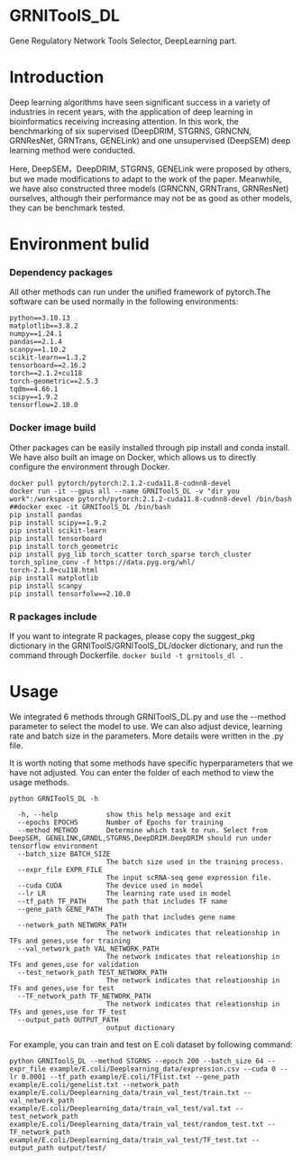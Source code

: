 # GRNIToolS_DL
Gene Regulatory Network Tools Selector, DeepLearning part.
# Introduction
Deep learning algorithms have seen significant success in a variety of industries in recent years, with the application of deep learning in bioinformatics receiving increasing attention. In this work, the benchmarking of six supervised (DeepDRIM, STGRNS, GRNCNN, GRNResNet, GRNTrans, GENELink) and one unsupervised (DeepSEM) deep learning method were conducted.

Here, DeepSEM，DeepDRIM, STGRNS, GENELink were proposed by others, but we made modifications to adapt to the work of the paper. Meanwhile, we have also constructed three models (GRNCNN, GRNTrans, GRNResNet) ourselves, although their performance may not be as good as other models, they can be benchmark tested.

# Environment bulid
### Dependency packages
All other methods can run under the unified framework of pytorch.The software can be used normally in the following environments:
```
python==3.10.13
matplotlib==3.8.2
numpy==1.24.1
pandas==2.1.4
scanpy==1.10.2
scikit-learn==1.3.2
tensorboard==2.16.2
torch==2.1.2+cu118
torch-geometric==2.5.3
tqdm==4.66.1
scipy==1.9.2
tensorflow=2.10.0
```
### Docker image build
Other packages can be easily installed through pip install and conda install. We have also built an image on Docker, which allows us to directly configure the environment through Docker.
```
docker pull pytorch/pytorch:2.1.2-cuda11.8-cudnn8-devel
docker run -it --gpus all --name GRNIToolS_DL -v "dir you work":/workspace pytorch/pytorch:2.1.2-cuda11.8-cudnn8-devel /bin/bash
##docker exec -it GRNIToolS_DL /bin/bash 
pip install pandas
pip install scipy==1.9.2
pip install scikit-learn
pip install tensorboard
pip install torch_geometric
pip install pyg_lib torch_scatter torch_sparse torch_cluster torch_spline_conv -f https://data.pyg.org/whl/
torch-2.1.0+cu118.html
pip install matplotlib
pip install scanpy
pip install tensorfolw==2.10.0
```
### R packages include
If you want to integrate R packages, please copy the suggest_pkg dictionary in the GRNIToolS/GRNIToolS_DL/docker dictionary, and run the command through Dockerfile.
`docker build -t grnitools_dl .`

# Usage
We integrated 6 methods through GRNIToolS_DL.py and use the --method parameter to select the model to use. We can also adjust device, learning rate and batch size in the parameters. More details were written in the .py file. 

It is worth noting that some methods have specific hyperparameters that we have not adjusted. You can enter the folder of each method to view the usage methods.

`python GRNIToolS_DL -h`

```  
  -h, --help            show this help message and exit
  --epochs EPOCHS       Number of Epochs for training
  --method METHOD       Determine which task to run. Select from DeepSEM, GENELINK,GRNDL,STGRNS,DeepDRIM.DeepDRIM should run under tensorflow environment
  --batch_size BATCH_SIZE
                        The batch size used in the training process.
  --expr_file EXPR_FILE
                        The input scRNA-seq gene expression file.
  --cuda CUDA           The device used in model
  --lr LR               The learning rate used in model
  --tf_path TF_PATH     The path that includes TF name
  --gene_path GENE_PATH
                        The path that includes gene name
  --network_path NETWORK_PATH
                        The network indicates that releationship in TFs and genes,use for training
  --val_network_path VAL_NETWORK_PATH
                        The network indicates that releationship in TFs and genes,use for validation
  --test_network_path TEST_NETWORK_PATH
                        The network indicates that releationship in TFs and genes,use for test
  --TF_network_path TF_NETWORK_PATH
                        The network indicates that releationship in TFs and genes,use for TF_test
  --output_path OUTPUT_PATH
                        output dictionary 
```

For example, you can train and test on E.coli dataset by following command:
```
python GRNIToolS_DL --method STGRNS --epoch 200 --batch_size 64 --expr_file example/E.coli/Deeplearning_data/expression.csv --cuda 0 --lr 0.0001 --tf_path example/E.coli/TFlist.txt --gene_path example/E.coli/genelist.txt --network_path example/E.coli/Deeplearning_data/train_val_test/train.txt --val_network_path example/E.coli/Deeplearning_data/train_val_test/val.txt --test_network_path example/E.coli/Deeplearning_data/train_val_test/random_test.txt --TF_network_path example/E.coli/Deeplearning_data/train_val_test/TF_test.txt --output_path output/test/
```
